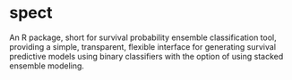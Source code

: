 # spect
An R package, short for survival probability ensemble classification tool, providing a simple, transparent, flexible interface for generating survival predictive models using binary classifiers with the option of using stacked ensemble modeling.
